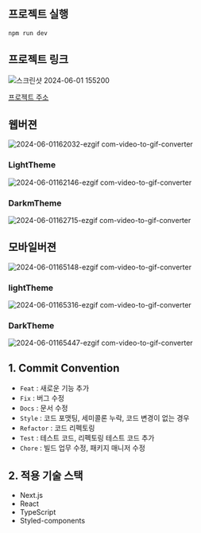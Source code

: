 ## 프로젝트 실행
    npm run dev

## 프로젝트 링크
![스크린샷 2024-06-01 155200](https://github.com/optshj/Timer/assets/105402944/3026fa7f-d6e3-45b0-be6f-a017ae89c0c0)

[프로젝트 주소](https://lifetimer1.vercel.app/)
## 웹버젼
![2024-06-01162032-ezgif com-video-to-gif-converter](https://github.com/optshj/Timer/assets/105402944/5b9f1feb-fc00-4fe5-8d9b-57ecf0df22ca)


### LightTheme
![2024-06-01162146-ezgif com-video-to-gif-converter](https://github.com/optshj/Timer/assets/105402944/0bf7b733-c6ae-4375-8a80-4791ab128790)


### DarkmTheme

![2024-06-01162715-ezgif com-video-to-gif-converter](https://github.com/optshj/Timer/assets/105402944/c56dcc4f-5b7e-4c76-b6a3-8120da343365)

## 모바일버젼
![2024-06-01165148-ezgif com-video-to-gif-converter](https://github.com/optshj/Timer/assets/105402944/77fa8a7a-9081-42c3-87a3-fb6a0f2023cf)

### lightTheme
![2024-06-01165316-ezgif com-video-to-gif-converter](https://github.com/optshj/Timer/assets/105402944/c6128539-345f-410a-bf9c-0ece190574ca)

### DarkTheme
![2024-06-01165447-ezgif com-video-to-gif-converter](https://github.com/optshj/Timer/assets/105402944/15f3fbc7-3311-4e69-ae65-9c1f41e72608)


## 1. Commit Convention
* `Feat` : 새로운 기능 추가
* `Fix` : 버그 수정
* `Docs` : 문서 수정
* `Style` : 코드 포맷팅, 세미콜론 누락, 코드 변경이 없는 경우
* `Refactor` : 코드 리펙토링
* `Test` : 테스트 코드, 리펙토링 테스트 코드 추가
* `Chore` : 빌드 업무 수정, 패키지 매니저 수정

## 2. 적용 기술 스택
* Next.js
* React
* TypeScript
* Styled-components
